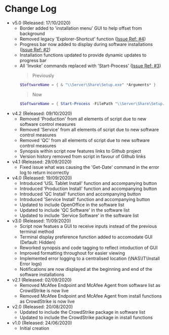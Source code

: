 # Change Log
- v5.0 (Released: 17/10/2020)
    * Border added to 'installation menu' GUI to help offset from background
    * Removed legacy 'Explorer-Shortcut' function ([Issue Ref: #4](https://github.com/dpritchett441/Technolog_Software_Installs/issues/4))
    * Progress bar now added to display during software installations ([Issue Ref: #2](https://github.com/dpritchett441/Technolog_Software_Installs/issues/2))
    * Installation functions updated to provide dynamic updates to progress bar
    * All 'Invoke' commands replaced with 'Start-Process' ([Issue Ref: #3](https://github.com/dpritchett441/Technolog_Software_Installs/issues/3))
        > Previously
        ```powershell
        $SoftwareName = { & "\\Server\Share\Setup.exe" *Arguments* }
        ```
        > Now
        ```powershell
        $SoftwareName = { Start-Process -FilePath "\\Server\Share\Setup.exe" -ArgumentList *Arguments* -Wait }
        ```
- v4.2 (Released: 09/10/2020)
    * Removed 'Production' from all elements of script due to new software control measures
    * Removed 'Service' from all elements of script due to new software control measures
    * Removed 'QC' from all elements of script due to new software control measures
    * Synopsis within script now features links to Github project
    * Version history removed from script in favour of Github links
- v4.1 (Released: 29/09/2020)
    * Fixed issue what was causing the 'Get-Date' command in the error log to return incorrectly
- v4.0 (Released: 19/09/2020)
    * Introduced 'USL Tablet Install' function and accompanying button
    * Introduced 'Production Install' function and accompanying button
    * Introduced 'QC Install' function and accompanying button
    * Introduced 'Service Install' function and accompanying button
    * Updated to include OpenOffice in the software list
    * Updated to include 'QC Software' in the software list
    * Updated to include 'Service Software' in the software list
- v3.0 (Released: 11/09/2020)
    * Script now featues a GUI to receive inputs instead of the previous terminal method
    * Terminal display preference function added to accomodate GUI (Default: Hidden)
    * Reworked synopsis and code tagging to reflect intoduction of GUI
    * Improved formatting throughout for easier viewing
    * Implemented error logging to a centralised location (\\NAS\IT\Install Error logs\)
    * Notifications are now displayed at the beginning and end of the software installations
- v2.1 (Released: 02/09/2020)
    * Removed McAfee Endpoint and McAfee Agent from software list as CrowdStrike is now live
    * Removed McAfee Endpoint and McAfee Agent from install functions as CrowdStrike is now live
- v2.0 (Released: 20/08/2020)
    * Updated to include the CrowdStrike package in software list
    * Updated to include the CrowdStrike package in install functions
- v1.0 (Released: 24/06/2020)
    * Initial creation
